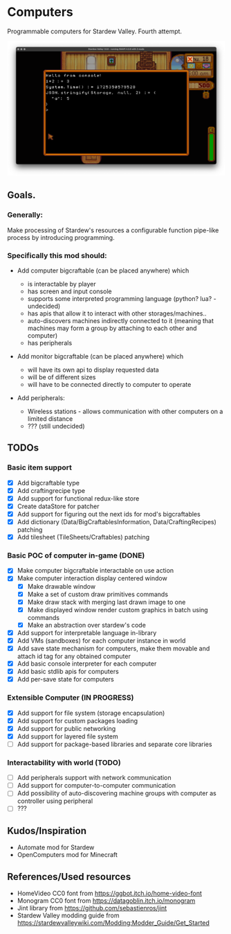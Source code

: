 # Computers

Programmable computers for Stardew Valley. Fourth attempt.

![title](https://github.com/nk2IsHere/computersng/blob/main/Docs/Readme/Title.png?raw=true)

## Goals.

### Generally:

Make processing of Stardew's resources a configurable function pipe-like process by introducing programming.

### Specifically this mod should:

- Add computer bigcraftable (can be placed anywhere) which
    - is interactable by player
    - has screen and input console
    - supports some interpreted programming language (python? lua? - undecided)
    - has apis that allow it to interact with other storages/machines..
    - auto-discovers machines indirectly connected to it (meaning that machines may form a group by attaching to each other and computer)
    - has peripherals


- Add monitor bigcraftable (can be placed anywhere) which
    - will have its own api to display requested data
    - will be of different sizes
    - will have to be connected directly to computer to operate


- Add peripherals:
    - Wireless stations - allows communication with other computers on a limited distance
    - ??? (still undecided)

## TODOs

### Basic item support

- [x] Add bigcraftable type
- [x] Add craftingrecipe type
- [x] Add support for functional redux-like store
- [x] Create dataStore for patcher
- [x] Add support for figuring out the next ids for mod's bigcraftables
- [x] Add dictionary (Data/BigCraftablesInformation, Data/CraftingRecipes) patching
- [x] Add tilesheet (TileSheets/Craftables) patching

### Basic POC of computer in-game (DONE)

- [x] Make computer bigcraftable interactable on use action
- [x] Make computer interaction display centered window
    - [x] Make drawable window
    - [x] Make a set of custom draw primitives commands
    - [x] Make draw stack with merging last drawn image to one
    - [x] Make displayed window render custom graphics in batch using commands
    - [x] Make an abstraction over stardew's code
- [x] Add support for interpretable language in-library
- [x] Add VMs (sandboxes) for each computer instance in world
- [x] Add save state mechanism for computers, make them movable and attach id tag for any obtained computer
- [x] Add basic console interpreter for each computer
- [x] Add basic stdlib apis for computers
- [x] Add per-save state for computers

### Extensible Computer (IN PROGRESS)

- [x] Add support for file system (storage encapsulation)
- [x] Add support for custom packages loading
- [x] Add support for public networking
- [x] Add support for layered file system
- [ ] Add support for package-based libraries and separate core libraries

### Interactability with world (TODO)

- [ ] Add peripherals support with network communication
- [ ] Add support for computer-to-computer communication
- [ ] Add possibility of auto-discovering machine groups with computer as controller using peripheral
- [ ] ???

## Kudos/Inspiration

- Automate mod for Stardew
- OpenComputers mod for Minecraft

## References/Used resources

- HomeVideo CC0 font from https://ggbot.itch.io/home-video-font
- Monogram CC0 font from https://datagoblin.itch.io/monogram
- Jint library from https://github.com/sebastienros/jint
- Stardew Valley modding guide from https://stardewvalleywiki.com/Modding:Modder_Guide/Get_Started
